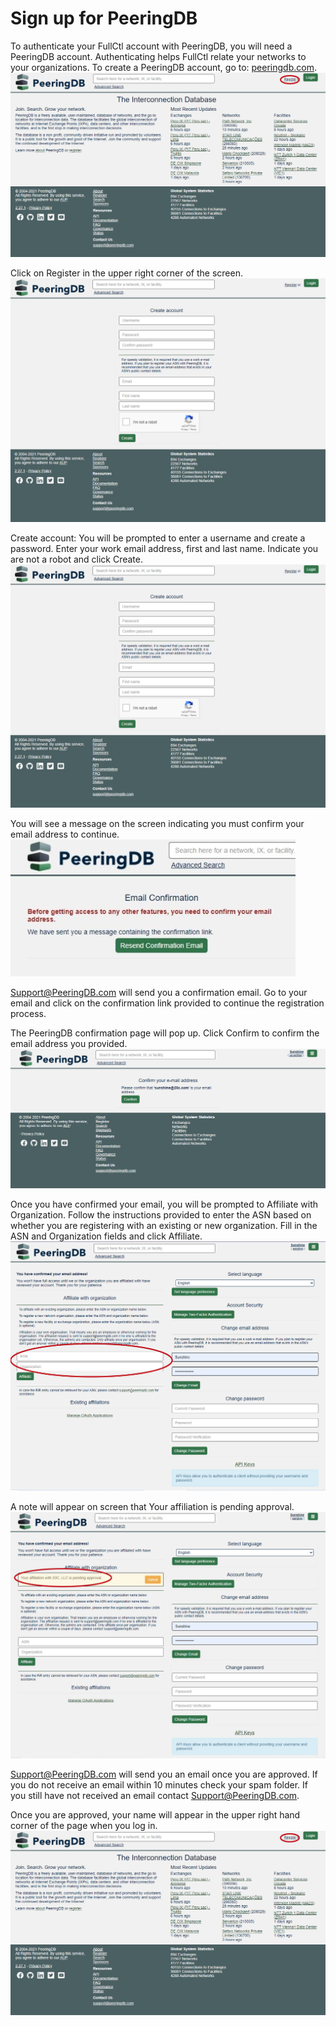 # Sign up for PeeringDB

To authenticate your FullCtl account with PeeringDB, you will need a PeeringDB account. Authenticating helps FullCtl relate your networks to your organizations. To create a PeeringDB account, go to: [peeringdb.com](https://www.peeringdb.com).
  ![](img/pdbreg.png)

Click on Register in the upper right corner of the screen.
  ![](img/pdbcreate.png)

Create account: You will be prompted to enter a username and create a password. Enter your work email address, first and last name. Indicate you are not a robot and click Create. 
  ![](img/pdbcreate.png)

You will see a message on the screen indicating you must confirm your email address to continue.
  ![](img/pdbconfirm.png)

Support@PeeringDB.com will send you a confirmation email. Go to your email and click on the confirmation link provided to continue the registration process.

The PeeringDB confirmation page will pop up. Click Confirm to confirm the email address you provided.
  ![](img/pdbemailconf.png)

Once you have confirmed your email, you will be prompted to Affiliate with Organization. Follow the instructions provided to enter the ASN based on whether you are registering with an existing or new organization. Fill in the ASN and Organization fields and click Affiliate.
  ![](img/affiliate.png)

A note will appear on screen that Your affiliation is pending approval.
  ![](img/pdbpending.png)

Support@PeeringDB.com will send you an email once you are approved. If you do not receive an email within 10 minutes check your spam folder. If you still have not received an email contact Support@PeeringDB.com.

Once you are approved, your name will appear in the upper right hand corner of the page when you log in.
  ![](img/pdbreg.png)
